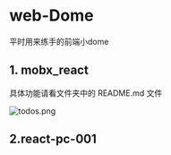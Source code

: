 # web-Dome
平时用来练手的前端小dome

## 1. mobx_react

具体功能请看文件夹中的 README.md 文件

![todos.png](https://s2.loli.net/2023/02/16/iwe1otv9GaAESmF.png)



## 2.react-pc-001

